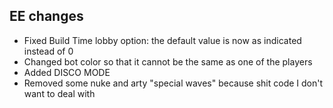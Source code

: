 ## EE changes

* Fixed Build Time lobby option: the default value is now as indicated instead of 0
* Changed bot color so that it cannot be the same as one of the players
* Added DISCO MODE
* Removed some nuke and arty "special waves" because shit code I don't want to deal with